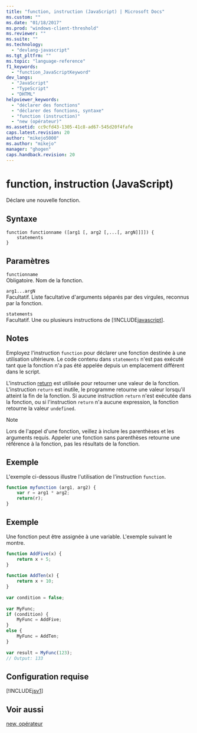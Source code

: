 ```yaml
---
title: "function, instruction (JavaScript) | Microsoft Docs"
ms.custom: ""
ms.date: "01/18/2017"
ms.prod: "windows-client-threshold"
ms.reviewer: ""
ms.suite: ""
ms.technology: 
  - "devlang-javascript"
ms.tgt_pltfrm: ""
ms.topic: "language-reference"
f1_keywords: 
  - "function_JavaScriptKeyword"
dev_langs: 
  - "JavaScript"
  - "TypeScript"
  - "DHTML"
helpviewer_keywords: 
  - "déclarer des fonctions"
  - "déclarer des fonctions, syntaxe"
  - "function (instruction)"
  - "new (opérateur)"
ms.assetid: cc9cfd43-1305-41c8-ad67-545d20f4fafe
caps.latest.revision: 20
author: "mikejo5000"
ms.author: "mikejo"
manager: "ghogen"
caps.handback.revision: 20
---
```

# function, instruction (JavaScript)
Déclare une nouvelle fonction.  
  
## Syntaxe  
  
```  
function functionname ([arg1 [, arg2 [,...[, argN]]]]) {  
    statements  
}   
```  
  
## Paramètres  
 `functionname`  
 Obligatoire.  Nom de la fonction.  
  
 `arg1...argN`  
 Facultatif.  Liste facultative d'arguments séparés par des virgules, reconnus par la fonction.  
  
 `statements`  
 Facultatif.  Une ou plusieurs instructions de [!INCLUDE[javascript](../../javascript/includes/javascript-md.md)].  
  
## Notes  
 Employez l'instruction `function` pour déclarer une fonction destinée à une utilisation ultérieure.  Le code contenu dans `statements` n'est pas exécuté tant que la fonction n'a pas été appelée depuis un emplacement différent dans le script.  
  
 L'instruction [return](../../javascript/reference/return-statement-javascript.md) est utilisée pour retourner une valeur de la fonction.  L'instruction `return` est inutile, le programme retourne une valeur lorsqu'il atteint la fin de la fonction.  Si aucune instruction `return` n'est exécutée dans la fonction, ou si l'instruction `return` n'a aucune expression, la fonction retourne la valeur `undefined`.  
  
> [!NOTE]
>  Lors de l'appel d'une fonction, veillez à inclure les parenthèses et les arguments requis.  Appeler une fonction sans parenthèses retourne une référence à la fonction, pas les résultats de la fonction.  
  
## Exemple  
 L'exemple ci\-dessous illustre l'utilisation de l'instruction `function`.  
  
```javascript  
function myfunction (arg1, arg2) {  
    var r = arg1 * arg2;  
    return(r);  
}  
```  
  
## Exemple  
 Une fonction peut être assignée à une variable.  L'exemple suivant le montre.  
  
```javascript  
function AddFive(x) {  
    return x + 5;  
}  
  
function AddTen(x) {  
    return x + 10;  
}  
  
var condition = false;  
  
var MyFunc;  
if (condition) {  
    MyFunc = AddFive;  
}  
else {  
    MyFunc = AddTen;  
}  
  
var result = MyFunc(123);  
// Output: 133  
```  
  
## Configuration requise  
 [!INCLUDE[jsv1](../../javascript/misc/includes/jsv1-md.md)]  
  
## Voir aussi  
 [new, opérateur](../../javascript/reference/new-operator-decrementjavascript.md)